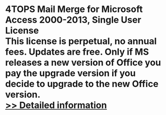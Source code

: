 # 4TOPS Mail Merge for Microsoft Access 2000-2013, Single User License<br />This license is perpetual, no annual fees. Updates are free. Only if MS releases a new version of Office you pay the upgrade version if you decide to upgrade to the new Office version.<br />[>> Detailed information](https://secure.shareit.com/shareit/product.html?productid=300380040&affiliateid=200057808)